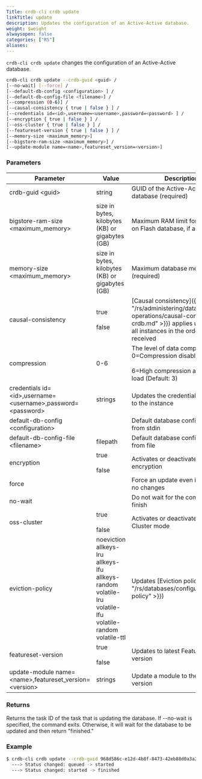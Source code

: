 ```yaml
---
Title: crdb-cli crdb update
linkTitle: update
description: Updates the configuration of an Active-Active database.
weight: $weight
alwaysopen: false
categories: ["RS"]
aliases:
---
```


`crdb-cli crdb update` changes the configuration of an Active-Active database.

```sh
crdb-cli crdb update --crdb-guid <guid> /
[--no-wait] [--force] /
[--default-db-config <configuration> ] /
[--default-db-config-file <filename>] /
[--compression (0-6)] /
[--causal-consistency { true | false } ] /
[--credentials id=<id>,username=<username>,password=<password> ] /
[--encryption { true | false } ] /
[--oss-cluster { true | false } ] /
[--featureset-version { true | false } ] /
[--memory-size <maximum_memory>]
[--bigstore-ram-size <maximum_memory>] /
[--update-module name=<name>,featureset_version=<version>]
```

### Parameters

| Parameter                                                           | Value                                                                                                                         | Description                                                                                                                                                              |
|---------------------------------------------------------------------|-------------------------------------------------------------------------------------------------------------------------------|--------------------------------------------------------------------------------------------------------------------------------------------------------------------------|
| crdb-guid \<guid\>                                                 | string                                                                                                                        | GUID of the Active-Active database (required)                                                                                                                            |
| bigstore-ram-size \<maximum_memory\>                                                  | size in bytes, kilobytes (KB) or gigabytes (GB)                                                                               | Maximum RAM limit for the Redis on Flash database, if activated                                                                                                          |
| memory-size \<maximum_memory\>                                                                | size in bytes, kilobytes (KB) or gigabytes (GB) | Maximum database memory (required)                                                                                                                                                                                           |
| causal-consistency                                                  | true <br> <br>false                                                                                                           | [Causal consistency]({{< relref "/rs/administering/database-operations/causal-consistency-crdb.md" >}}) applies updates to all instances in the order they were received |
| compression                                                         | 0-6                                                                                                                           | The level of data compression: 0=Compression disabled <br> <br> 6=High compression and resource load (Default: 3)                                                        |
| credentials id=\<id\>,username=\<username\>,password=\<password\> | strings                                                                                                                       | Updates the credentials for access to the instance                                                                                                                       |
| default-db-config \<configuration\>                                                  |                                                                                                                               | Default database configuration from stdin                                                                                                                                |
| default-db-config-file \<filename\>                                | filepath                                                                                                                      | Default database configuration from file                                                                                                                                 |
| encryption                                                          | true <br> <br>false                                                                                                           | Activates or deactivates encryption                                                                                                                                      |
| force                                                               |                                                                                                                               | Force an update even if there are no changes                                                                                                                             |
| no-wait                                                             |                                                                                                                               | Do not wait for the command to finish                                                                                                                                    |
| oss-cluster                                                         | true <br> <br>false                                                                                                           | Activates or deactivates OSS Cluster mode                                                                                                                                |
| eviction-policy                                                     | noeviction<br>allkeys-lru<br>allkeys-lfu<br>allkeys-random<br>volatile-lru<br>volatile-lfu<br>volatile-random<br>volatile-ttl | Updates [Eviction policy]({{< relref "/rs/databases/configure/eviction-policy" >}})                                                                                                          |
| featureset-version                                                  | true<br><br>false                                                                                                             | Updates to latest FeatureSet version                                                                                                                                     |
| update-module name=\<name>,featureset_version=\<version\>         | strings                                                                                                                       | Update a module to the specified version                                                                                                                                 |

### Returns

Returns the task ID of the task that is updating the database. If --no-wait is specified, the command exits. Otherwise, it will wait for the database to be updated and then return "finished."

### Example

```sh
$ crdb-cli crdb update --crdb-guid 968d586c-e12d-4b8f-8473-42eb88d0a3a2 --memory-size 2GBTask 7e98efc1-8233-4578-9e0c-cdc854b8af9e created
  ---> Status changed: queued -> started
  ---> Status changed: started -> finished
```
